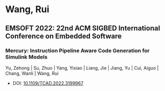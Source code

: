 # Wang, Rui

## EMSOFT 2022: 22nd ACM SIGBED International Conference on Embedded Software

### Mercury: Instruction Pipeline Aware Code Generation for Simulink Models
Yu, Zehong | Su, Zhuo | Yang, Yixiao | Liang, Jie | Jiang, Yu | Cui, Aiguo | Chang, Wanli | Wang, Rui
* DOI: [10.1109/TCAD.2022.3199967](https://doi.org/10.1109/TCAD.2022.3199967)

